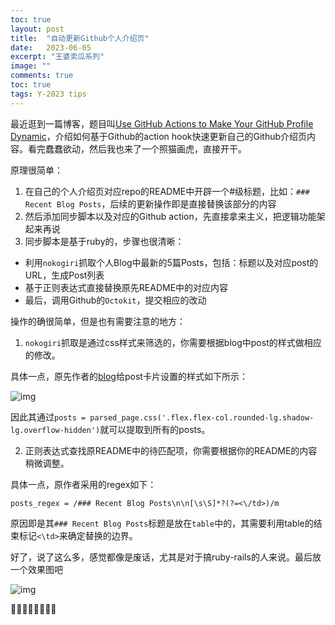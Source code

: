```yaml
---
toc: true
layout: post
title:  "自动更新Github个人介绍页"
date:   2023-06-05
excerpt: "王婆卖瓜系列"
image: ""
comments: true
toc: true
tags: Y-2023 tips
---
```


最近逛到一篇博客，题目叫[Use GitHub Actions to Make Your GitHub Profile Dynamic](https://www.bengreenberg.dev/posts/2023-04-09-github-profile-dynamic-content/)，介绍如何基于Github的action hook快速更新自己的Github介绍页内容。看完蠢蠢欲动，然后我也来了一个照猫画虎，直接开干。

原理很简单：

1. 在自己的个人介绍页对应repo的README中开辟一个#级标题，比如：`### Recent Blog Posts`，后续的更新操作即是直接替换该部分的内容
2. 然后添加同步脚本以及对应的Github action，先直接拿来主义，把逻辑功能架起来再说
3. 同步脚本是基于ruby的，步骤也很清晰：
  - 利用`nokogiri`抓取个人Blog中最新的5篇Posts，包括：标题以及对应post的URL，生成Post列表
  - 基于正则表达式直接替换原先README中的对应内容
  - 最后，调用Github的`Octokit`，提交相应的改动
  
操作的确很简单，但是也有需要注意的地方：

1. `nokogiri`抓取是通过css样式来筛选的，你需要根据blog中post的样式做相应的修改。

具体一点，原先作者的[blog](https://www.bengreenberg.dev/blog/)给post卡片设置的样式如下所示：

<img src="{{ site.url }}/images/2023-06/bengreenberg_css.png"  alt="img" align="center" class="center_img" />

因此其通过`posts = parsed_page.css('.flex.flex-col.rounded-lg.shadow-lg.overflow-hidden')`就可以提取到所有的posts。

2. 正则表达式查找原README中的待匹配项，你需要根据你的README的内容稍微调整。

具体一点，原作者采用的regex如下：

```
posts_regex = /### Recent Blog Posts\n\n[\s\S]*?(?=<\/td>)/m
```

原因即是其`### Recent Blog Posts`标题是放在`table`中的，其需要利用table的结束标记`<\td>`来确定替换的边界。


好了，说了这么多，感觉都像是废话，尤其是对于搞ruby-rails的人来说。最后放一个效果图吧

<img src="{{ site.url }}/images/2023-06/my_github_profile.png"  alt="img" align="center" class="center_img" />

🎉🎉🎉🎉🎉🎉🎉🎉

